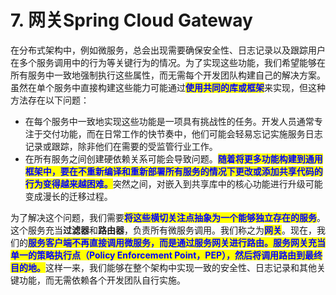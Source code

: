 # 7. 网关Spring Cloud Gateway

在分布式架构中，例如微服务，总会出现需要确保安全性、日志记录以及跟踪用户在多个服务调用中的行为等关键行为的情况。为了实现这些功能，我们希望能够在所有服务中一致地强制执行这些属性，而无需每个开发团队构建自己的解决方案。虽然在单个服务中直接构建这些能力可能通过<mark style="color:blue;">**使用共同的库或框架**</mark>来实现，但这种方法存在以下问题：

* 在每个服务中一致地实现这些功能是一项具有挑战性的任务。开发人员通常专注于交付功能，而在日常工作的快节奏中，他们可能会轻易忘记实施服务日志记录或跟踪，除非他们在需要的受监管行业工作。
* 在所有服务之间创建硬依赖关系可能会导致问题。<mark style="color:blue;">**随着将更多功能构建到通用框架中，要在不重新编译和重新部署所有服务的情况下更改或添加共享代码的行为变得越来越困难。**</mark>突然之间，对嵌入到共享库中的核心功能进行升级可能变成漫长的迁移过程。

为了解决这个问题，我们需要<mark style="color:blue;">**将这些横切关注点抽象为一个能够独立存在的服务**</mark>。这个服务充当**过滤器**和**路由器**，负责所有微服务调用。我们称之为<mark style="color:blue;">**网关**</mark>。现在，我们的<mark style="color:blue;">**服务客户端不再直接调用微服务，而是通过服务网关进行路由。服务网关充当单一的策略执行点（Policy Enforcement Point，PEP），然后将调用路由到最终目的地。**</mark>这样一来，我们能够在整个架构中实现一致的安全性、日志记录和其他关键功能，而无需依赖各个开发团队自行实施。
